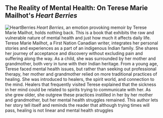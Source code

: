 ## The Reality of Mental Health: On Terese Marie Mailhot's _Heart Berries_

![HeartBerries](https://user-images.githubusercontent.com/89642987/176762342-f422f26c-fb44-4d01-b7b8-1b55ea03807a.jpg)
_Heart Berries_, an emotion provoking memoir by Terese Marie Mailhot, holds nothing back. This is a book that exhibits the raw and vulnerable nature of mental health and just how much it affects daily life. Terese Marie Mailhot, a First Nation Canadian writer, integrates her personal stories and experiences as a part of an indigenous Indian family. She shares her journey of acceptance and discovery without excluding pain and suffering along the way. As a child, she was surrounded by her mother and grandmother, both very in tune with their Indian heritage. From a young age, Terese faced mental health issues, but rather than seeking out professional therapy, her mother and grandmother relied on more traditional practices of healing. She was introduced to healers, the spirit world, and connection to the mind. Healers that frequently visited Terese explained that the sickness in her mind could be related to spirits trying to communicate with her. As she grew older, she outgrew these practices instilled in her by her mother and grandmother, but her mental health struggles remained. This author lets her story tell itself and reminds the reader that although trying times will pass, healing is not linear and mental health struggles
